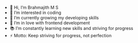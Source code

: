 - 👋 Hi, I’m Brahmajith M S
- 👀 I’m interested in coding
- 🌱 I’m currently growing my developing skills
- 💞️ I’m in love with frontend development
- 📚 I’m constantly learning new skills and striving for progress
- ⚡ Motto: Keep striving for progress, not perfection


<!---
BrahmajithMS/BrahmajithMS is a ✨ special ✨ repository because its `README.md` (this file) appears on your GitHub profile.
You can click the Preview link to take a look at your changes.
--->
